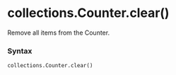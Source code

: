 # collections.Counter.clear()

Remove all items from the Counter.

### Syntax

```python
collections.Counter.clear()
```
